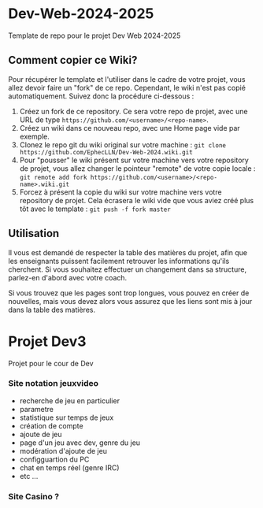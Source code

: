 # Dev-Web-2024-2025
Template de repo pour le projet Dev Web 2024-2025

## Comment copier ce Wiki? 

Pour récupérer le template et l'utiliser dans le cadre de votre projet, vous allez devoir faire un "fork" de ce repo.  Cependant, le wiki n'est pas copié automatiquement.  Suivez donc la procédure ci-dessous : 

1.  Créez un fork de ce repository.  Ce sera votre repo de projet, avec une URL de type `https://github.com/<username>/<repo-name>`.  
2.  Créez un wiki dans ce nouveau repo, avec une Home page vide par exemple. 
3.  Clonez le repo git du wiki original sur votre machine :  `git clone https://github.com/EphecLLN/Dev-Web-2024.wiki.git`
4.  Pour "pousser" le wiki présent sur votre machine vers votre repository de projet, vous allez changer le pointeur "remote" de votre copie locale : 
    `git remote add fork https://github.com/<username>/<repo-name>.wiki.git`
6.  Forcez à présent la copie du wiki sur votre machine vers votre repository de projet.  Cela écrasera le wiki vide que vous aviez créé plus tôt avec le template :   `git push -f fork master`

## Utilisation



Il vous est demandé de respecter la table des matières du projet, afin que les enseignants puissent facilement retrouver les informations qu'ils cherchent.  Si vous souhaitez effectuer un changement dans sa structure, parlez-en d'abord avec votre coach.  

Si vous trouvez que les pages sont trop longues, vous pouvez en créer de nouvelles, mais vous devez alors vous assurez que les liens sont mis à jour dans la table des matières.  


# Projet Dev3

Projet pour le cour de Dev

### Site notation jeuxvideo
* recherche de jeu en particulier
* parametre
* statistique sur temps de jeux
* création de compte
* ajoute de jeu
* page d'un jeu avec dev, genre du jeu
* modération d'ajoute de jeu
* configguartion du PC
* chat en temps réel (genre IRC)
* etc ...

### Site Casino ?

